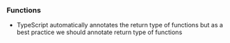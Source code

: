 ### Functions

- TypeScript automatically annotates the return type of functions but as a best practice we should annotate return type of functions